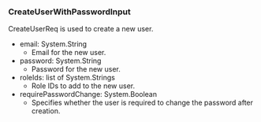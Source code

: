 ### CreateUserWithPasswordInput
CreateUserReq is used to create a new user.

- email: System.String
  - Email for the new user.
- password: System.String
  - Password for the new user.
- roleIds: list of System.Strings
  - Role IDs to add to the new user.
- requirePasswordChange: System.Boolean
  - Specifies whether the user is required to change the password after creation.
